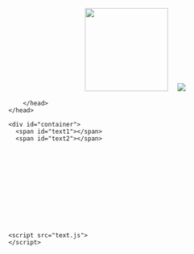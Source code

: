 <!-- Github README -->
<p align="center"><a href="https://github.com/Danny-05">
<img height="165" src="https://github-readme-stats.vercel.app/api?username=Danny-05&show_icons=true&include_all_commits=true&theme=react&cache_seconds=3200&hide_border=true" /></a>
&nbsp;&nbsp;&nbsp;
<a href="https://github.com/Danny-05"><img src="https://github-readme-stats.vercel.app/api/top-langs/?username=Danny-05&layout=compact&theme=react&hide_border=true" />
</a></p>

   <!DOCTYPE html>
<html>
<head>
<title>bankrpt | Home</title>
  <head>
    <link href="https://fonts.googleapis.com/css2?family=Oswald&display=swap" rel="stylesheet">
   <link href="https://fonts.googleapis.com/css2?family=Lato&display=swap" rel="stylesheet">
      <script src="https://kit.fontawesome.com/a076d05399.js"></script>
      <link rel="stylesheet" href="style.css">

      
 
        </head>
    </head>
  <body>
    

    
    <div id="container">
      <span id="text1"></span>
      <span id="text2"></span>
  </div>
  
  <svg id="filters">
      <defs>
          <filter id="threshold">
              <feColorMatrix in="SourceGraphic" type="matrix" values="1 0 0 0 0
                    0 1 0 0 0
                    0 0 1 0 0
                    0 0 0 255 -140" />
          </filter>
      </defs>
  </svg>

    
    <script src="text.js">
    </script>

